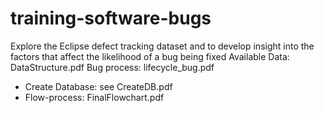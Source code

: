 # training-software-bugs
Explore the Eclipse defect tracking dataset and to develop insight into the factors that affect the likelihood of a bug being fixed
Available Data: DataStructure.pdf
Bug process: lifecycle_bug.pdf

- Create Database: see CreateDB.pdf
- Flow-process: FinalFlowchart.pdf
